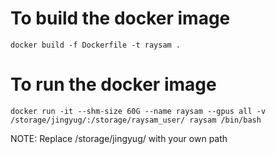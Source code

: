 # To build the docker image
```
docker build -f Dockerfile -t raysam .
```

# To run the docker image
```
docker run -it --shm-size 60G --name raysam --gpus all -v /storage/jingyug/:/storage/raysam_user/ raysam /bin/bash
```

NOTE: Replace /storage/jingyug/ with your own path